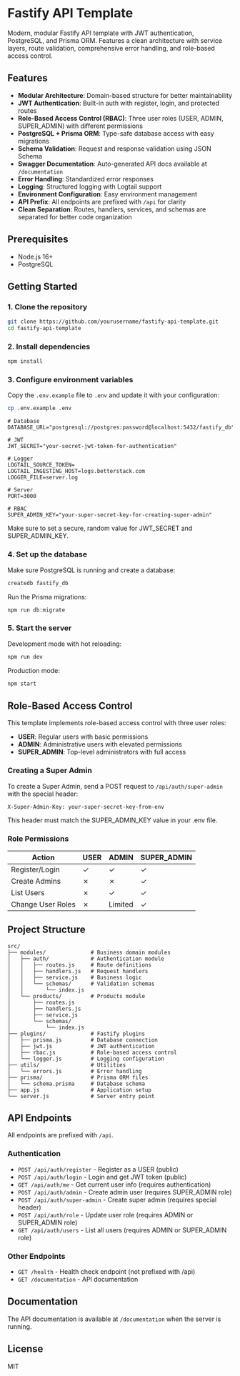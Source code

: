 # Fastify API Template

Modern, modular Fastify API template with JWT authentication, PostgreSQL, and Prisma ORM. Features a clean architecture with service layers, route validation, comprehensive error handling, and role-based access control.

## Features

- **Modular Architecture**: Domain-based structure for better maintainability
- **JWT Authentication**: Built-in auth with register, login, and protected routes
- **Role-Based Access Control (RBAC)**: Three user roles (USER, ADMIN, SUPER_ADMIN) with different permissions
- **PostgreSQL + Prisma ORM**: Type-safe database access with easy migrations
- **Schema Validation**: Request and response validation using JSON Schema
- **Swagger Documentation**: Auto-generated API docs available at `/documentation`
- **Error Handling**: Standardized error responses
- **Logging**: Structured logging with Logtail support
- **Environment Configuration**: Easy environment management
- **API Prefix**: All endpoints are prefixed with `/api` for clarity
- **Clean Separation**: Routes, handlers, services, and schemas are separated for better code organization

## Prerequisites

- Node.js 16+
- PostgreSQL

## Getting Started

### 1. Clone the repository

```bash
git clone https://github.com/yourusername/fastify-api-template.git
cd fastify-api-template
```

### 2. Install dependencies

```bash
npm install
```

### 3. Configure environment variables

Copy the `.env.example` file to `.env` and update it with your configuration:

```bash
cp .env.example .env
```

```
# Database
DATABASE_URL="postgresql://postgres:password@localhost:5432/fastify_db"

# JWT
JWT_SECRET="your-secret-jwt-token-for-authentication"

# Logger
LOGTAIL_SOURCE_TOKEN=
LOGTAIL_INGESTING_HOST=logs.betterstack.com
LOGGER_FILE=server.log

# Server
PORT=3000

# RBAC
SUPER_ADMIN_KEY="your-super-secret-key-for-creating-super-admin"
```

Make sure to set a secure, random value for JWT_SECRET and SUPER_ADMIN_KEY.

### 4. Set up the database

Make sure PostgreSQL is running and create a database:

```bash
createdb fastify_db
```

Run the Prisma migrations:

```bash
npm run db:migrate
```

### 5. Start the server

Development mode with hot reloading:

```bash
npm run dev
```

Production mode:

```bash
npm start
```

## Role-Based Access Control

This template implements role-based access control with three user roles:

- **USER**: Regular users with basic permissions
- **ADMIN**: Administrative users with elevated permissions
- **SUPER_ADMIN**: Top-level administrators with full access

### Creating a Super Admin

To create a Super Admin, send a POST request to `/api/auth/super-admin` with the special header:

```bash
X-Super-Admin-Key: your-super-secret-key-from-env
```

This header must match the SUPER_ADMIN_KEY value in your .env file.

### Role Permissions

| Action | USER | ADMIN | SUPER_ADMIN |
|--------|----------|-------|-------------|
| Register/Login | ✓ | ✓ | ✓ |
| Create Admins | ✗ | ✗ | ✓ |
| List Users | ✗ | ✓ | ✓ |
| Change User Roles | ✗ | Limited | ✓ |

## Project Structure

```
src/
├── modules/              # Business domain modules
│   ├── auth/             # Authentication module
│   │   ├── routes.js     # Route definitions
│   │   ├── handlers.js   # Request handlers
│   │   ├── service.js    # Business logic
│   │   └── schemas/      # Validation schemas
│   │       └── index.js
│   └── products/         # Products module
│       ├── routes.js
│       ├── handlers.js
│       ├── service.js
│       └── schemas/
│           └── index.js
├── plugins/              # Fastify plugins
│   ├── prisma.js         # Database connection
│   ├── jwt.js            # JWT authentication
│   ├── rbac.js           # Role-based access control
│   └── logger.js         # Logging configuration
├── utils/                # Utilities
│   └── errors.js         # Error handling
├── prisma/               # Prisma ORM files
│   └── schema.prisma     # Database schema
├── app.js                # Application setup
└── server.js             # Server entry point
```

## API Endpoints

All endpoints are prefixed with `/api`.

### Authentication

- `POST /api/auth/register` - Register as a USER (public)
- `POST /api/auth/login` - Login and get JWT token (public)
- `GET /api/auth/me` - Get current user info (requires authentication)
- `POST /api/auth/admin` - Create admin user (requires SUPER_ADMIN role)
- `POST /api/auth/super-admin` - Create super admin (requires special header)
- `POST /api/auth/role` - Update user role (requires ADMIN or SUPER_ADMIN role)
- `GET /api/auth/users` - List all users (requires ADMIN or SUPER_ADMIN role)
### Other Endpoints

- `GET /health` - Health check endpoint (not prefixed with /api)
- `GET /documentation` - API documentation

## Documentation

The API documentation is available at `/documentation` when the server is running.

## License

MIT
